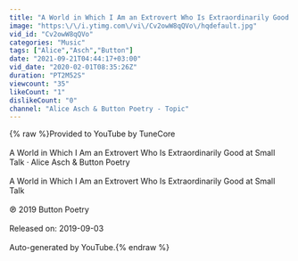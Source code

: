 ```yaml
---
title: "A World in Which I Am an Extrovert Who Is Extraordinarily Good at Small Talk"
image: "https:\/\/i.ytimg.com\/vi\/Cv2owW8qQVo\/hqdefault.jpg"
vid_id: "Cv2owW8qQVo"
categories: "Music"
tags: ["Alice","Asch","Button"]
date: "2021-09-21T04:44:17+03:00"
vid_date: "2020-02-01T08:35:26Z"
duration: "PT2M52S"
viewcount: "35"
likeCount: "1"
dislikeCount: "0"
channel: "Alice Asch & Button Poetry - Topic"
---
```

{% raw %}Provided to YouTube by TuneCore<br /><br />A World in Which I Am an Extrovert Who Is Extraordinarily Good at Small Talk · Alice Asch &amp; Button Poetry<br /><br />A World in Which I Am an Extrovert Who Is Extraordinarily Good at Small Talk<br /><br />℗ 2019 Button Poetry<br /><br />Released on: 2019-09-03<br /><br />Auto-generated by YouTube.{% endraw %}

